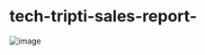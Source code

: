 # tech-tripti-sales-report-

![image](https://github.com/MohnalManwatkar/tech-ttripti-sales-report-/assets/108139334/f05bb16b-6b44-4c57-8e39-47b86b6ab6e0)

